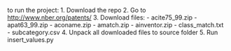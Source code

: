 to run the project:
	1. Download the repo
	2. Go to http://www.nber.org/patents/
	3. Download files:
		- acite75_99.zip
		- apat63_99.zip
		- aconame.zip
		- amatch.zip
		- ainventor.zip
		- class_match.txt	
		- subcategory.csv
	4. Unpack all downloaded files to source folder
	5. Run insert_values.py